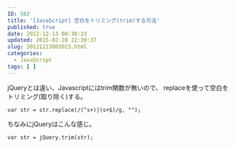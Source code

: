 ```yaml
---
ID: 582
title: '[JavaScript] 空白をトリミング(trim)する方法'
published: true
date: 2012-12-13 00:30:23
updated: 2015-02-28 22:30:37
slug: 20121213003023.html
categories:
  - JavaScript
tags: [ ]
---
```

jQueryとは違い、Javascriptにはtrim関数が無いので、
replaceを使って空白をトリミング(取り除く)する。

```language-js
var str = str.replace(/(^s+)|(s+$)/g, "");
```

ちなみにjQueryはこんな感じ。
```language-js
var str = jQuery.trim(str);
```